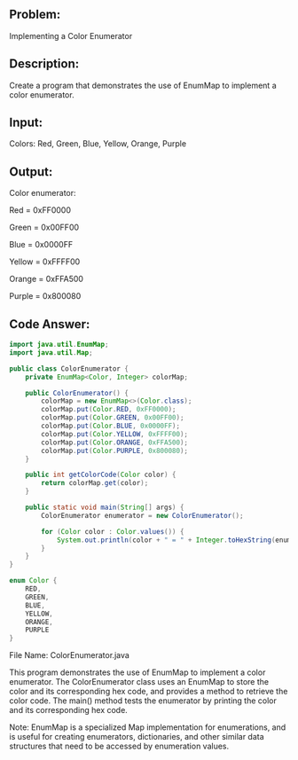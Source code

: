 ## Problem: 
Implementing a Color Enumerator

## Description: 
Create a program that demonstrates the use of EnumMap to implement a color enumerator.

## Input:

Colors: Red, Green, Blue, Yellow, Orange, Purple

## Output:

Color enumerator:

Red = 0xFF0000

Green = 0x00FF00

Blue = 0x0000FF

Yellow = 0xFFFF00

Orange = 0xFFA500

Purple = 0x800080

## Code Answer:
```Java
import java.util.EnumMap;
import java.util.Map;

public class ColorEnumerator {
    private EnumMap<Color, Integer> colorMap;

    public ColorEnumerator() {
        colorMap = new EnumMap<>(Color.class);
        colorMap.put(Color.RED, 0xFF0000);
        colorMap.put(Color.GREEN, 0x00FF00);
        colorMap.put(Color.BLUE, 0x0000FF);
        colorMap.put(Color.YELLOW, 0xFFFF00);
        colorMap.put(Color.ORANGE, 0xFFA500);
        colorMap.put(Color.PURPLE, 0x800080);
    }

    public int getColorCode(Color color) {
        return colorMap.get(color);
    }

    public static void main(String[] args) {
        ColorEnumerator enumerator = new ColorEnumerator();

        for (Color color : Color.values()) {
            System.out.println(color + " = " + Integer.toHexString(enumerator.getColorCode(color)));
        }
    }
}

enum Color {
    RED,
    GREEN,
    BLUE,
    YELLOW,
    ORANGE,
    PURPLE
}
```

File Name: ColorEnumerator.java

This program demonstrates the use of EnumMap to implement a color enumerator. The ColorEnumerator class uses an EnumMap to store the color and its corresponding hex code, and provides a method to retrieve the color code. The main() method tests the enumerator by printing the color and its corresponding hex code.

Note: EnumMap is a specialized Map implementation for enumerations, and is useful for creating enumerators, dictionaries, and other similar data structures that need to be accessed by enumeration values.